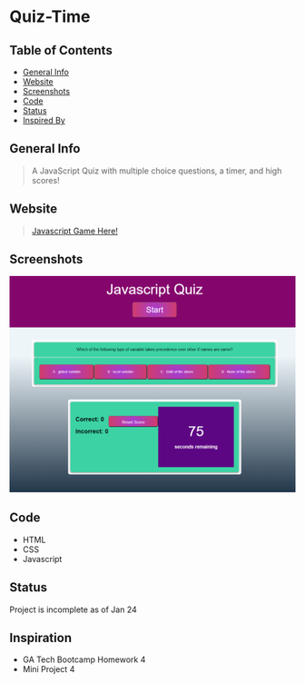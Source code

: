 # Quiz-Time
## Table of Contents
- [General Info](#general-info)
- [Website](#website)
- [Screenshots](#screenshots)
- [Code](#code)
- [Status](#status)
- [Inspired By](#inspiration)


## General Info
>A JavaScript Quiz with multiple choice questions, a timer, and high scores!

## Website 
> [Javascript Game Here!](https://laurenagra.github.io/Quiz-Time/)

## Screenshots
![This is an image](./java-quiz.png)

## Code
- HTML
- CSS
- Javascript

## Status
Project is incomplete as of Jan 24

## Inspiration
- GA Tech Bootcamp Homework 4
- Mini Project 4